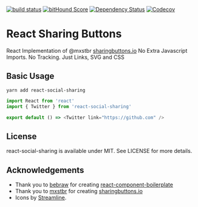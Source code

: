 [![build status](https://secure.travis-ci.org/SaraVieira/react-social-sharing.svg)](http://travis-ci.org/SaraVieira/react-social-sharing) [![bitHound Score](https://www.bithound.io/github/SaraVieira/react-social-sharing/badges/score.svg)](https://www.bithound.io/github/SaraVieira/react-social-sharing) [![Dependency Status](https://david-dm.org/SaraVieira/react-social-sharing.svg)](https://david-dm.org/SaraVieira/react-social-sharing)
[![Codecov](https://codecov.io/gh/SaraVieira/react-social-sharing/branch/master/graph/badge.svg)](https://codecov.io/gh/SaraVieira/react-social-sharing/settings/badge)

# React Sharing Buttons

React Implementation of @mxstbr [sharingbuttons.io](http://sharingbuttons.io/) No Extra Javascript Imports. No Tracking. Just Links, SVG and CSS

## Basic Usage

```
yarn add react-social-sharing
```

```js
import React from 'react'
import { Twitter } from 'react-social-sharing'

export default () => <Twitter link="https://github.com" />
```

## License

react-social-sharing is available under MIT. See LICENSE for more details.

## Acknowledgements

* Thank you to [bebraw](https://github.com/bebraw) for creating [react-component-boilerplate](https://github.com/survivejs/react-component-boilerplate)
* Thank you to [mxstbr](https://github.com/mxstbr) for creating [sharingbuttons.io](https://github.com/mxstbr/sharingbuttons.io)
* Icons by [Streamline](http://streamlineicons.com/).
